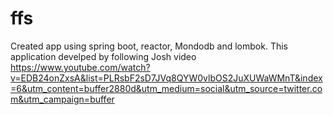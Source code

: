 # ffs
Created app using spring boot, reactor, Mondodb and lombok. 
This application develped by following Josh video
https://www.youtube.com/watch?v=EDB24onZxsA&list=PLRsbF2sD7JVq8QYW0vlbOS2JuXUWaWMnT&index=6&utm_content=buffer2880d&utm_medium=social&utm_source=twitter.com&utm_campaign=buffer
